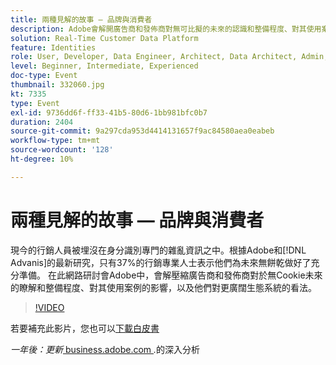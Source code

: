 ```yaml
---
title: 兩種見解的故事 — 品牌與消費者
description: Adobe會解開廣告商和發佈商對無可比擬的未來的認識和整備程度、對其使用案例的影響，以及他們對更廣大的生態系統的看法。
solution: Real-Time Customer Data Platform
feature: Identities
role: User, Developer, Data Engineer, Architect, Data Architect, Admin, Leader
level: Beginner, Intermediate, Experienced
doc-type: Event
thumbnail: 332060.jpg
kt: 7335
type: Event
exl-id: 9736dd6f-ff33-41b5-80d6-1bb981bfc0b7
duration: 2404
source-git-commit: 9a297cda953d4414131657f9ac84580aea0eabeb
workflow-type: tm+mt
source-wordcount: '128'
ht-degree: 10%

---
```


# 兩種見解的故事 — 品牌與消費者

現今的行銷人員被埋沒在身分識別專門的雜亂資訊之中。根據Adobe和[!DNL Advanis]的最新研究，只有37%的行銷專業人士表示他們為未來無餅乾做好了充分準備。 在此網路研討會Adobe中，會解壓縮廣告商和發佈商對於無Cookie未來的瞭解和整備程度、對其使用案例的影響，以及他們對更廣闊生態系統的看法。

>[!VIDEO](https://video.tv.adobe.com/v/332060/?quality=12&learn=on)

若要補充此影片，您也可以[下載白皮書](./../assets/whitepaper-a-tale-of-two-perceptions.pdf)

*一年後：更新*<a href="https://business.adobe.com/blog/perspectives/a-tale-of-two-perceptions-readiness-for-a-cookieless-future"> business.adobe.com </a>*.*&#x200B;的深入分析

